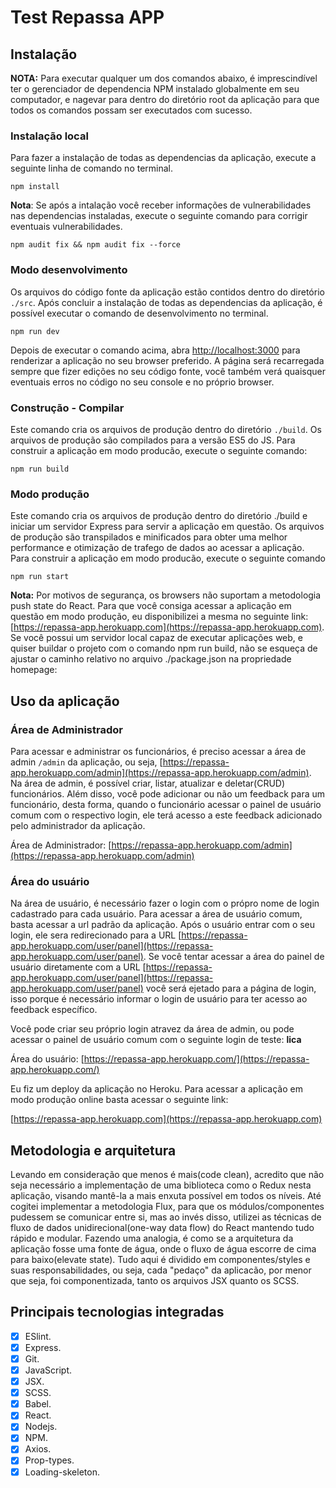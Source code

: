 # Test Repassa APP

## Instalação

**NOTA:** Para executar qualquer um dos comandos abaixo, é imprescindível ter o gerenciador de dependencia NPM instalado globalmente em seu computador, e nagevar para dentro do diretório root da aplicação para que todos os comandos possam ser executados com sucesso.

### Instalação local

Para fazer a instalação de todas as dependencias da aplicação, execute a seguinte linha de comando no terminal.

    npm install

**Nota**: Se após a intalação você receber informações de vulnerabilidades nas dependencias instaladas, execute o seguinte comando para corrigir eventuais vulnerabilidades.

    npm audit fix && npm audit fix --force

### Modo desenvolvimento

Os arquivos do código fonte da aplicação estão contidos dentro do diretório `./src`.
Após concluir a instalação de todas as dependencias da aplicação, é possível executar o comando de desenvolvimento no terminal.

    npm run dev

Depois de executar o comando acima, abra [http://localhost:3000](http://localhost:3000) para renderizar a aplicação no seu browser preferido.
A página será recarregada sempre que fizer edições no seu código fonte, você também verá quaisquer eventuais erros no código no seu console e no próprio browser.

### Construção - Compilar

Este comando cria os arquivos de produção dentro do diretório `./build`. Os arquivos de produção são compilados para a versão ES5 do JS.
Para construir a aplicação em modo producão, execute o seguinte comando:

    npm run build

### Modo produção

Este comando cria os arquivos de produção dentro do diretório ./build e iniciar um servidor Express para servir a aplicação em questão. Os arquivos de produção são transpilados e minificados para obter uma melhor performance e otimização de trafego de dados ao acessar a aplicação. Para construir a aplicação em modo producão, execute o seguinte comando

    npm run start

**Nota:** Por motivos de segurança, os browsers não suportam a metodologia push state do React. Para que você consiga acessar a aplicação em questão em modo produção, eu disponibilizei a mesma no seguinte link: [https://repassa-app.herokuapp.com](https://repassa-app.herokuapp.com).
Se você possui um servidor local capaz de executar aplicações web, e quiser buildar o projeto com o comando npm run build, não se esqueça de ajustar o caminho relativo no arquivo ./package.json na propriedade homepage:

## Uso da aplicação

### Área de Administrador

Para acessar e administrar os funcionários, é preciso acessar a área de admin `/admin` da aplicação, ou seja, [https://repassa-app.herokuapp.com/admin](https://repassa-app.herokuapp.com/admin). Na área de admin, é possível criar, listar, atualizar e deletar(CRUD) funcionários. Além disso, você pode adicionar ou não um feedback para um funcionário, desta forma, quando o funcionário acessar o painel de usuário comum com o respectivo login, ele terá acesso a este feedback adicionado pelo administrador da aplicação.

Área de Administrador: [https://repassa-app.herokuapp.com/admin](https://repassa-app.herokuapp.com/admin)

### Área do usuário

Na área de usuário, é necessário fazer o login com o própro nome de login cadastrado para cada usuário. Para acessar a área de usuário comum, basta acessar a url padrão da aplicação. Após o usuário entrar com o seu login, ele sera redirecionado para a URL [https://repassa-app.herokuapp.com/user/panel](https://repassa-app.herokuapp.com/user/panel). Se você tentar acessar a área do painel de usuário diretamente com a URL [https://repassa-app.herokuapp.com/user/panel](https://repassa-app.herokuapp.com/user/panel) você será ejetado para a página de login, isso porque é necessário informar o login de usuário para ter acesso ao feedback específico.

Você pode criar seu próprio login atravez da área de admin, ou pode acessar o painel de usuário comum com o seguinte login de teste: **lica**

Área do usuário: [https://repassa-app.herokuapp.com/](https://repassa-app.herokuapp.com/)

Eu fiz um deploy da aplicação no Heroku. Para acessar a aplicação em modo produção online basta acessar o seguinte link:

[https://repassa-app.herokuapp.com](https://repassa-app.herokuapp.com)

## Metodologia e arquitetura

Levando em consideração que menos é mais(code clean), acredito que não seja necessário a implementação de uma biblioteca como o Redux nesta aplicação, visando mantê-la a mais enxuta possível em todos os níveis. Até cogitei implementar a metodologia Flux, para que os módulos/componentes pudessem se comunicar entre si, mas ao invés disso, utilizei as técnicas de fluxo de dados unidirecional(one-way data flow) do React mantendo tudo rápido e modular. Fazendo uma analogia, é como se a arquitetura da aplicação fosse uma fonte de água, onde o fluxo de água escorre de cima para baixo(elevate state). Tudo aqui é dividido em componentes/styles e suas responsabilidades, ou seja, cada "pedaço" da aplicacão, por menor que seja, foi componentizada, tanto os arquivos JSX quanto os SCSS.

## Principais tecnologias integradas

- [x] ESlint.
- [x] Express.
- [x] Git.
- [x] JavaScript.
- [x] JSX.
- [x] SCSS.
- [x] Babel.
- [x] React.
- [x] Nodejs.
- [x] NPM.
- [x] Axios.
- [x] Prop-types.
- [x] Loading-skeleton.
